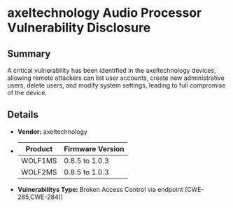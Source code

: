 # axeltechnology   Audio Processor  Vulnerability Disclosure

## Summary

A critical vulnerability has been identified in the axeltechnology devices, allowing remote attackers can list user accounts, create new administrative users, delete users, and modify system settings, leading to full compromise of the device.

## Details

- **Vendor:** axeltechnology
- | Product | Firmware Version |
  |---------|------------------|
  | WOLF1MS | 0.8.5 to 1.0.3 |
  | WOLF2MS | 0.8.5 to 1.0.3 |

- **Vulnerabilitys Type:** Broken Access Control via endpoint  (CWE-285,CWE-284))
